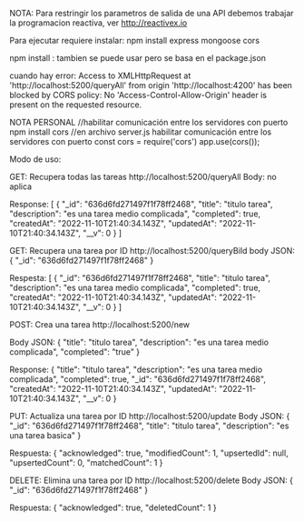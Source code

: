NOTA:
Para restringir los parametros de salida de una API debemos trabajar la programacion reactiva, ver http://reactivex.io

Para ejecutar requiere instalar:
npm install express mongoose cors

npm install         : tambien se puede usar pero se basa en el package.json

cuando hay error:
Access to XMLHttpRequest at 'http://localhost:5200/queryAll' from origin 'http://localhost:4200' has been blocked by CORS policy: No 'Access-Control-Allow-Origin' header is present on the requested resource.


NOTA PERSONAL
//habilitar comunicación entre los servidores con puerto
npm install cors
//en archivo server.js habilitar comunicación entre los servidores con puerto
const cors = require('cors')
app.use(cors());



Modo de uso:

GET: Recupera todas las tareas
http://localhost:5200/queryAll
Body: no aplica

Response: 
[
    {
        "_id": "636d6fd271497f1f78ff2468",
        "title": "titulo tarea",
        "description": "es una tarea medio complicada",
        "completed": true,
        "createdAt": "2022-11-10T21:40:34.143Z",
        "updatedAt": "2022-11-10T21:40:34.143Z",
        "__v": 0
    }
]

GET: Recupera una tarea por ID
http://localhost:5200/queryBiId
body JSON:
{
    "_id": "636d6fd271497f1f78ff2468"
}

Respesta:
[
    {
        "_id": "636d6fd271497f1f78ff2468",
        "title": "titulo tarea",
        "description": "es una tarea medio complicada",
        "completed": true,
        "createdAt": "2022-11-10T21:40:34.143Z",
        "updatedAt": "2022-11-10T21:40:34.143Z",
        "__v": 0
    }
]


POST: Crea una tarea
http://localhost:5200/new

Body JSON:
{
    "title": "titulo tarea",
    "description": "es una tarea medio complicada",
    "completed": "true"
}

Response:
{
    "title": "titulo tarea",
    "description": "es una tarea medio complicada",
    "completed": true,
    "_id": "636d6fd271497f1f78ff2468",
    "createdAt": "2022-11-10T21:40:34.143Z",
    "updatedAt": "2022-11-10T21:40:34.143Z",
    "__v": 0
}

PUT: Actualiza una tarea por ID
http://localhost:5200/update
Body JSON:
{
    "_id": "636d6fd271497f1f78ff2468",
    "title": "titulo tarea",
    "description": "es una tarea basica"
}


Respuesta:
{
    "acknowledged": true,
    "modifiedCount": 1,
    "upsertedId": null,
    "upsertedCount": 0,
    "matchedCount": 1
}


DELETE: Elimina una tarea por ID
http://localhost:5200/delete
Body JSON:
{
    "_id": "636d6fd271497f1f78ff2468"
}


Respuesta:
{
    "acknowledged": true,
    "deletedCount": 1
}

